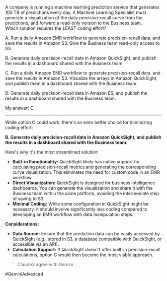 A company is running a machine learning prediction service that generates 100 TB of predictions every day. A Machine Learning Specialist must generate a visualization of the daily precision-recall curve from the predictions, and forward a read-only version to the Business team.  
Which solution requires the LEAST coding effort?  

A. Run a daily Amazon EMR workflow to generate precision-recall data, and save the results in Amazon S3. Give the Business team read-only access to S3.

B. Generate daily precision-recall data in Amazon QuickSight, and publish the results in a dashboard shared with the Business team.

C. Run a daily Amazon EMR workflow to generate precision-recall data, and save the results in Amazon S3. Visualize the arrays in Amazon QuickSight, and publish them in a dashboard shared with the Business team.

D. Generate daily precision-recall data in Amazon ES, and publish the results in a dashboard shared with the Business team.

My answer:  C

---

While option C could work, there's an even better choice for minimizing coding effort:

**B. Generate daily precision-recall data in Amazon QuickSight, and publish the results in a dashboard shared with the Business team.**

Here's why it's the most streamlined solution:

- **Built-in Functionality:** QuickSight likely has native support for calculating precision-recall metrics and generating the corresponding curve visualization. This eliminates the need for custom code in an EMR workflow.
- **Direct Visualization:** QuickSight is designed for business intelligence dashboards. You can generate the visualization and share it with the Business team within the same platform, avoiding the intermediate step of saving to S3.
- **Minimal Coding:** While some configuration in QuickSight might be necessary, it should involve significantly less coding compared to developing an EMR workflow with data manipulation steps.

**Considerations:**

- **Data Source:** Ensure that the prediction data can be easily accessed by QuickSight (e.g., stored in S3, a database compatible with QuickSight, or accessible via an API).
- **Calculation Support:** If QuickSight doesn't offer built-in precision-recall calculations, option C would then become the most viable approach.

> Claude3 agree with Gemini.

#GeminiAdvanced 